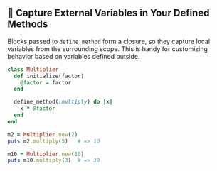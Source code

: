 ## 🧠 Capture External Variables in Your Defined Methods

Blocks passed to `define_method` form a closure, so they capture local variables from the surrounding scope. This is handy for customizing behavior based on variables defined outside.

```ruby
class Multiplier
  def initialize(factor)
    @factor = factor
  end

  define_method(:multiply) do |x|
    x * @factor
  end
end

m2 = Multiplier.new(2)
puts m2.multiply(5)   # => 10

m10 = Multiplier.new(10)
puts m10.multiply(3)  # => 30
```